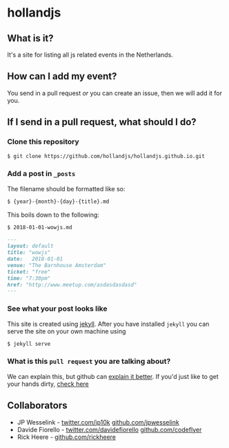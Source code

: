 # hollandjs

## What is it?

It's a site for listing all js related events in the Netherlands.

## How can I add my event?

You send in a pull request _or_ you can create an issue,
then we will add it for you.

## If I send in a pull request, what should I do?

### Clone this repository

```bash
$ git clone https://github.com/hollandjs/hollandjs.github.io.git
```

### Add a post in `_posts`

The filename should be formatted like so:

```bash
$ {year}-{month}-{day}-{title}.md
```

This boils down to the following:

```bash
$ 2018-01-01-wowjs.md
```


```md
---
layout: default
title: "wowjs"
date:   2018-01-01
venue: "The Barnhouse Amsterdam"
ticket: "free"
time: "7:30pm"
href: "http://www.meetup.com/asdasdasdasd"
---

```

### See what your post looks like

This site is created using [jekyll](http://jekyllrb.com/).
After you have installed `jekyll` you can serve the site on your own machine
using

```bash
$ jekyll serve
```

### What is this `pull request` you are talking about?

We can explain this, but github can [explain it better](https://help.github.com/articles/using-pull-requests/).
If you'd just like to get your hands dirty, [check here](https://help.github.com/articles/creating-a-pull-request/)



## Collaborators

- JP Wesselink - [twitter.com/jp10k](https://twitter.com/jp10k) [github.com/jpwesselink](https://github.com/jpwesselink)
- Davide Fiorello - [twitter.com/davidefiorello](https://twitter.com/davidefiorello) [github.com/codeflyer](https://github.com/codeflyer)
- Rick Heere - [github.com/rickheere](https://github.com/rickheere)
